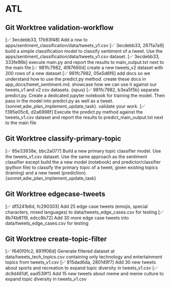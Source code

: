 # ATL

## Git Worktree validation-workflow
[✅ 3ecdebb33, 17b93f48] Add a row to apps/sentiment_classification/data/tweets_v1.csv
[✅ 3ecdebb33, 267fa7a9] build a simple classification model to classify sentiment of a tweet. Use the apps/sentiment_classification/data/tweets_v1.csv dataset.
[✅ 3ecdebb33, 333fe96b] execute main.py and report the results to main_output.txt next to the main file
[✅ 981fc7982, 4f87690d] create a new tweets_v2 dataset with 200 rows of a new dataset
[✅ 981fc7982, 05e5d6f6] add docs so we understand how to use the predict.py method. create these docs in app_docs/tweet_sentiment.md. showcase how we can use it against our tweets_v1 and v2 csv datasets. {opus}
[✅ 981fc7982, b3ea5f5b] separate predict.py. Create a dedicated jupyter notebook for training the model. Then pass in the model into predict.py as well as a tweet. {sonnet,adw_plan_implement_update_task}. validate your work. 
[✅ f395e05c6, d2a6998f] Execute the predict.py method against the tweets_v1.csv dataset and report the results to predict_main_output.txt next to the main file

## Git Worktree classify-primary-topic
[✅ 85e33938e, bbc2a077] Build a new primary topic classifier model. Use the tweets_v1.csv dataset. Use the same approach as the sentiment classifier except build the a new model (notebook) and predictor/classifier (python file) to classify the primary topic of a tweet, given existing topics (training) and a new tweet (prediction). {sonnet,adw_plan_implement_update_task}

## Git Worktree edgecase-tweets
[✅ df5241b6d, fc290303] Add 25 edge case tweets (emojis, special characters, mixed languages) to data/tweets_edge_cases.csv for testing
[✅ 8b74b8119, edcc8b72] Add 30 more edge case tweets into data/tweets_edge_cases.csv for testing

## Git Worktree create-topic-filter
[✅ f640f0fc2, 891ff06d] Generate filtered dataset at data/tweets_tech_topics.csv containing only technology and entertainment topics from tweets_v1.csv
[✅ 815dad6da, 280149f7] Add 30 new tweets about sports and recreation to expand topic diversity in tweets_v1.csv
[✅ dc9d481df, ead539f1] Add 15 new tweets about meme and meme culture to expand topic diversity in tweets_v1.csv